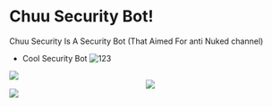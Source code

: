 # Chuu Security Bot!
Chuu Security Is A Security Bot (That Aimed For anti Nuked channel)

- Cool Security Bot
![123](https://media.discordapp.net/attachments/891494253824450591/905037655857848350/unknown.png?width=413&height=433)

<div align="left"><img src="https://media.discordapp.net/attachments/891494253824450591/905038022217711626/unknown.png?width=568&height=119"></div><div align="center"><img src="https://media.discordapp.net/attachments/891494253824450591/905037655857848350/unknown.png?width=413&height=433"></div><div align="left"><img src="https://media.discordapp.net/attachments/891494253824450591/904746852983930891/unknown.png?width=414&height=206"></div>
